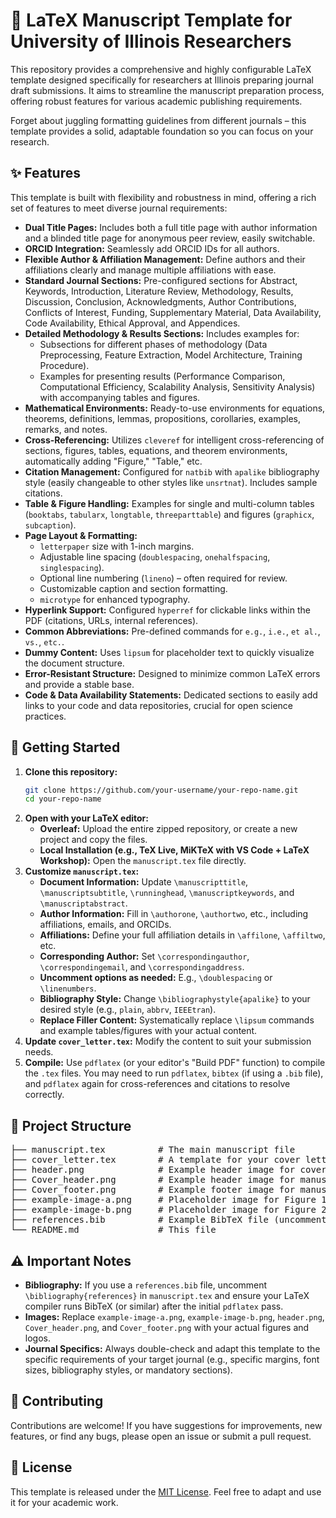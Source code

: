 # 📝 LaTeX Manuscript Template for University of Illinois Researchers

This repository provides a comprehensive and highly configurable LaTeX template designed specifically for researchers at Illinois preparing journal draft submissions. It aims to streamline the manuscript preparation process, offering robust features for various academic publishing requirements.

Forget about juggling formatting guidelines from different journals – this template provides a solid, adaptable foundation so you can focus on your research.

## ✨ Features

This template is built with flexibility and robustness in mind, offering a rich set of features to meet diverse journal requirements:

*   **Dual Title Pages:** Includes both a full title page with author information and a blinded title page for anonymous peer review, easily switchable.
*   **ORCID Integration:** Seamlessly add ORCID IDs for all authors.
*   **Flexible Author & Affiliation Management:** Define authors and their affiliations clearly and manage multiple affiliations with ease.
*   **Standard Journal Sections:** Pre-configured sections for Abstract, Keywords, Introduction, Literature Review, Methodology, Results, Discussion, Conclusion, Acknowledgments, Author Contributions, Conflicts of Interest, Funding, Supplementary Material, Data Availability, Code Availability, Ethical Approval, and Appendices.
*   **Detailed Methodology & Results Sections:** Includes examples for:
    *   Subsections for different phases of methodology (Data Preprocessing, Feature Extraction, Model Architecture, Training Procedure).
    *   Examples for presenting results (Performance Comparison, Computational Efficiency, Scalability Analysis, Sensitivity Analysis) with accompanying tables and figures.
*   **Mathematical Environments:** Ready-to-use environments for equations, theorems, definitions, lemmas, propositions, corollaries, examples, remarks, and notes.
*   **Cross-Referencing:** Utilizes `cleveref` for intelligent cross-referencing of sections, figures, tables, equations, and theorem environments, automatically adding "Figure," "Table," etc.
*   **Citation Management:** Configured for `natbib` with `apalike` bibliography style (easily changeable to other styles like `unsrtnat`). Includes sample citations.
*   **Table & Figure Handling:** Examples for single and multi-column tables (`booktabs`, `tabularx`, `longtable`, `threeparttable`) and figures (`graphicx`, `subcaption`).
*   **Page Layout & Formatting:**
    *   `letterpaper` size with 1-inch margins.
    *   Adjustable line spacing (`doublespacing`, `onehalfspacing`, `singlespacing`).
    *   Optional line numbering (`lineno`) – often required for review.
    *   Customizable caption and section formatting.
    *   `microtype` for enhanced typography.
*   **Hyperlink Support:** Configured `hyperref` for clickable links within the PDF (citations, URLs, internal references).
*   **Common Abbreviations:** Pre-defined commands for `e.g.`, `i.e.`, `et al.`, `vs.`, `etc.`.
*   **Dummy Content:** Uses `lipsum` for placeholder text to quickly visualize the document structure.
*   **Error-Resistant Structure:** Designed to minimize common LaTeX errors and provide a stable base.
*   **Code & Data Availability Statements:** Dedicated sections to easily add links to your code and data repositories, crucial for open science practices.

## 🚀 Getting Started

1.  **Clone this repository:**
    ```bash
    git clone https://github.com/your-username/your-repo-name.git
    cd your-repo-name
    ```
2.  **Open with your LaTeX editor:**
    *   **Overleaf:** Upload the entire zipped repository, or create a new project and copy the files.
    *   **Local Installation (e.g., TeX Live, MiKTeX with VS Code + LaTeX Workshop):** Open the `manuscript.tex` file directly.
3.  **Customize `manuscript.tex`:**
    *   **Document Information:** Update `\manuscripttitle`, `\manuscriptsubtitle`, `\runninghead`, `\manuscriptkeywords`, and `\manuscriptabstract`.
    *   **Author Information:** Fill in `\authorone`, `\authortwo`, etc., including affiliations, emails, and ORCIDs.
    *   **Affiliations:** Define your full affiliation details in `\affilone`, `\affiltwo`, etc.
    *   **Corresponding Author:** Set `\correspondingauthor`, `\correspondingemail`, and `\correspondingaddress`.
    *   **Uncomment options as needed:** E.g., `\doublespacing` or `\linenumbers`.
    *   **Bibliography Style:** Change `\bibliographystyle{apalike}` to your desired style (e.g., `plain`, `abbrv`, `IEEEtran`).
    *   **Replace Filler Content:** Systematically replace `\lipsum` commands and example tables/figures with your actual content.
4.  **Update `cover_letter.tex`:** Modify the content to suit your submission needs.
5.  **Compile:** Use `pdflatex` (or your editor's "Build PDF" function) to compile the `.tex` files. You may need to run `pdflatex`, `bibtex` (if using a `.bib` file), and `pdflatex` again for cross-references and citations to resolve correctly.

## 📂 Project Structure
<pre>
├── manuscript.tex          # The main manuscript file
├── cover_letter.tex        # A template for your cover letter
├── header.png              # Example header image for cover letter
├── Cover_header.png        # Example header image for manuscript title page
├── Cover_footer.png        # Example footer image for manuscript title page
├── example-image-a.png     # Placeholder image for Figure 1
├── example-image-b.png     # Placeholder image for Figure 2
├── references.bib          # Example BibTeX file (uncomment in manuscript.tex to use)
└── README.md               # This file
</pre>

## ⚠️ Important Notes

*   **Bibliography:** If you use a `references.bib` file, uncomment `\bibliography{references}` in `manuscript.tex` and ensure your LaTeX compiler runs BibTeX (or similar) after the initial `pdflatex` pass.
*   **Images:** Replace `example-image-a.png`, `example-image-b.png`, `header.png`, `Cover_header.png`, and `Cover_footer.png` with your actual figures and logos.
*   **Journal Specifics:** Always double-check and adapt this template to the specific requirements of your target journal (e.g., specific margins, font sizes, bibliography styles, or mandatory sections).

## 🤝 Contributing

Contributions are welcome! If you have suggestions for improvements, new features, or find any bugs, please open an issue or submit a pull request.

## 📄 License

This template is released under the [MIT License](LICENSE). Feel free to adapt and use it for your academic work.
